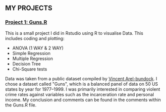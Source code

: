 ## **MY PROJECTS**

### [Project 1: Guns.R](https://github.com/alliechs/alliechs.projects.github.io/tree/main/Guns%20R)

This is a small project I did in Rstudio using R to visualise Data. 
This includes coding and plotting:
- ANOVA (1 WAY & 2 WAY)
- Simple Regression
- Multiple Regression
- Decision Tree
- Chi-Square tests

Data was taken from a public dataset compiled by [Vincent Arel-bundock](https://vincentarelbundock.github.io/Rdatasets/articles/data.html).
I chose a dataset called "Guns", which is a balanced panel of data on 50 US states by year for 1977–1999.
I was primarily interested in comparing violent crime rates against variables such as the incarceration rate and personal income.
My conclusion and comments can be found in the comments within the Guns.R file.



